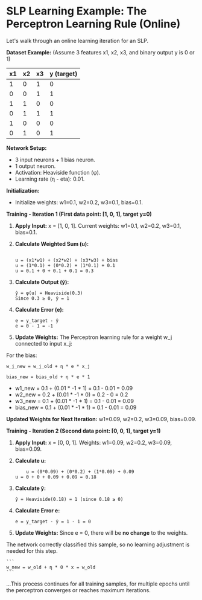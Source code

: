 # SLP Learning Example: The Perceptron Learning Rule (Online)

Let's walk through an online learning iteration for an SLP.

**Dataset Example:** (Assume 3 features x1, x2, x3, and binary output y is 0 or 1)

| **x1** | **x2** | **x3** | **y (target)** |
| --- | --- | --- | --- |
| 1 | 0 | 1 | 0 |
| 0 | 0 | 1 | 1 |
| 1 | 1 | 0 | 0 |
| 0 | 1 | 1 | 1 |
| 1 | 0 | 0 | 0 |
| 0 | 1 | 0 | 1 |

**Network Setup:**

- 3 input neurons + 1 bias neuron.
- 1 output neuron.
- Activation: Heaviside function (φ).
- Learning rate (η - eta): 0.01.

**Initialization:**

- Initialize weights: w1=0.1, w2=0.2, w3=0.1, bias=0.1.

**Training - Iteration 1 (First data point: [1, 0, 1], target y=0)**

1. **Apply Input:** x = [1, 0, 1]. Current weights: w1=0.1, w2=0.2, w3=0.1, bias=0.1.
2. **Calculate Weighted Sum (u):**
    
    ```
    
    u = (x1*w1) + (x2*w2) + (x3*w3) + bias
    u = (1*0.1) + (0*0.2) + (1*0.1) + 0.1
    u = 0.1 + 0 + 0.1 + 0.1 = 0.3
    ```
    
3. **Calculate Output (ŷ):**
    
    ```
    ŷ = φ(u) = Heaviside(0.3)
    Since 0.3 ≥ 0, ŷ = 1
    ```
    
4. **Calculate Error (e):**
    
    ```
    e = y_target - ŷ
    e = 0 - 1 = -1
    ```
    
5. **Update Weights:**
The Perceptron learning rule for a weight w_j connected to input x_j:

For the bias:
    

    w_j_new = w_j_old + η * e * x_j

    bias_new = bias_old + η * e * 1

    
  - w1_new = 0.1 + (0.01 * -1 * 1) = 0.1 - 0.01 = 0.09
  - w2_new = 0.2 + (0.01 * -1 * 0) = 0.2 - 0 = 0.2
  - w3_new = 0.1 + (0.01 * -1 * 1) = 0.1 - 0.01 = 0.09
  - bias_new = 0.1 + (0.01 * -1 * 1) = 0.1 - 0.01 = 0.09

**Updated Weights for Next Iteration:** w1=0.09, w2=0.2, w3=0.09, bias=0.09.

**Training - Iteration 2 (Second data point: [0, 0, 1], target y=1)**

1. **Apply Input:** x = [0, 0, 1]. Weights: w1=0.09, w2=0.2, w3=0.09, bias=0.09.
2. **Calculate u:**
    
    ```
        u = (0*0.09) + (0*0.2) + (1*0.09) + 0.09
    u = 0 + 0 + 0.09 + 0.09 = 0.18
    ```
    
3. **Calculate ŷ:**
    
    ```
    ŷ = Heaviside(0.18) = 1 (since 0.18 ≥ 0)
    ```
    
4. **Calculate Error e:**
    
    ```
    e = y_target - ŷ = 1 - 1 = 0
    ```
    
5. **Update Weights:** Since e = 0, there will be **no change** to the weights.

The network correctly classified this sample, so no learning adjustment is needed for this step.
    
    ```
    w_new = w_old + η * 0 * x = w_old
    ```
    

...This process continues for all training samples, for multiple epochs until the perceptron converges or reaches maximum iterations.
